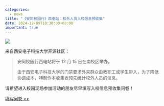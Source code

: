 ```yaml
---
categories:
  - news
title: "《安同校园行》西电站：校外人员入校信息预收集"
date: 2024-12-09T18:30:00+08:00
important: true
---
```

![](/assets/news/安同开源社区校园行西电站_校外人员入校信息预收集二维码.png)


来自西安电子科技大学开源社区：

> 安同校园行西电站将于 12 月 15 日在南校区举办。
> 
> 由于西安电子科技大学的门禁要求外来群众由教职工或学生带入，为了降低协调成本，特制作本收集表预先统计校外人员的信息。

请希望进入校园现场参加活动的朋友尽早填写入校信息预收集问卷！

[填写问卷 >> ](https://docs.qq.com/form/page/DZlBUT3BtRVRCU1JE)

